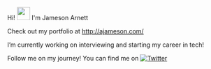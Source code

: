 Hi! <img src="https://raw.githubusercontent.com/MartinHeinz/MartinHeinz/master/wave.gif" width="30px">  I'm Jameson Arnett

Check out my portfolio at http://ajameson.com/

I’m currently working on interviewing and starting my career in tech!

Follow me on my journey! You can find me on [![Twitter][1.2]][1]

[1.2]: http://i.imgur.com/wWzX9uB.png (twitter icon without padding)
[1]: https://twitter.com/Lil_LetDown
